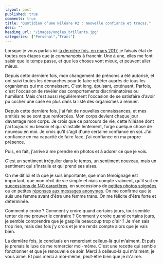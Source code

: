 ```yaml
---
layout: post
published: true
comments: true
title: "Quotidien d’une Niléane #2 : nouvelle confiance et tracas."
desc: ""
headimg_url: "/images/ongles_brillants.jpg"
categories: ["Personal","Trans"]
---
```

Lorsque je vous parlais ici [la dernière fois, en mars 2017](/2017/03/12/quotidien-nileane-1.html), je faisais état de toutes ces étapes que je *commençais* à franchir. Une à une, elles me font saisir que le temps passe, et que les choses vont mieux, et peuvent aller mieux.

Depuis cette dernière fois, mon changement de prénoms a été autorisé, et ont suivi toutes les démarches pour le faire refléter auprès de tous les organismes qui me connaissent. C'est long, épuisant, exténuant. Parfois, c'est l'occasion de révéler des comportements discriminatoires ou humiliant. Mais c'est aussi régulièrement l'occasion de se satisfaire d'avoir pu cocher une case en plus dans la liste des organismes à remuer.

Depuis cette dernière fois, j'ai fait de nouvelles connaissances, et mes amitiés ne se sont que renforcées. Mon corps devient chaque jour davantage mon corps. Je crois que ce parcours de vie, cette Niléane dont j'ai toujours eu besoin et qui s'installe lentement, forge quelque chose de nouveau en moi. Je crois qu'il s'agit d'une certaine confiance en soi. J'ai confiance en ma capacité de faire face, j'ai confiance en ma propre présence.

Puis, en fait, j'arrive à me prendre en photos et à adorer ce que je vois.

C'est un sentiment irrégulier dans le temps, un sentiment nouveau, mais un sentiment qui s'installe et qui prend ses aises.

On me dit ici et là que je suis importante, que mon témoignage est important, que mon récit de vie simple et niais compte vraiment, qu'il soit en [successions de 140 caractères](https://twitter.com/Nildeala), en successions de [petites photos soignées](https://instagram.com/Nildeala), ou en petites [réponses aux messages anonymes](https://curiouscat.me/Nildeala). On me confirme que je suis une femme avant d'être une femme trans. On me félicite d'être forte et déterminée.

Comment y croire ? Comment y croire quand certains jours, tout semble tenter de me prouver le contraire ? Comment y croire quand certains jours, je semble comprendre que je gaspille beaucoup trop d'air ? Je n'en sais trop rien, mais des fois j'y crois et je me rends compte alors que je vais bien.

La dernière fois, je concluais en remerciant celleux-là qui m'aiment. Et puis je prenais le luxe de me remercier moi-même. C'est une recette qui semble fonctionner et que je renouvelle ce soir. Merci à celleux-là qui m'aiment, je vous aime. Et puis merci à moi-même, peut-être bien que je m'aime.
